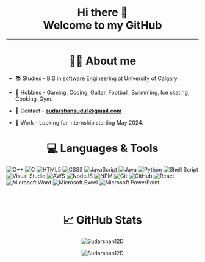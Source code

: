 
<html>
  <body>
    <h1 align= "center"> 
      Hi there 👋 
      <br><b>Welcome to my GitHub</b>
    </h1><hr>
  </body>
</html>

<h1 align= "center"> 🧑🏽 About me</h1>

* 📚 Studies - B.S in software Engineering at University of Calgary.

* 🏓 Hobbies - Gaming, Coding, Guitar, Football, Swimming, Ice skating, Cooking, Gym. 

* 📧 Contact - **sudarshansudu1@gmail.com**

* 🏢 Work - Looking for internship starting May 2024.


<h1 align= "center"> 💻 Languages & Tools</h1>

![C++](https://img.shields.io/badge/c++-%2300599C.svg?style=for-the-badge&logo=c%2B%2B&logoColor=white)
![C](https://img.shields.io/badge/c-%2300599C.svg?style=for-the-badge&logo=c&logoColor=white)
![HTML5](https://img.shields.io/badge/html5-%23E34F26.svg?style=for-the-badge&logo=html5&logoColor=white)
![CSS3](https://img.shields.io/badge/css3-%231572B6.svg?style=for-the-badge&logo=css3&logoColor=white)
![JavaScript](https://img.shields.io/badge/javascript-%23323330.svg?style=for-the-badge&logo=javascript&logoColor=%23F7DF1E)
![Java](https://img.shields.io/badge/java-%23ED8B00.svg?style=for-the-badge&logo=openjdk&logoColor=white)
![Python](https://img.shields.io/badge/python-3670A0?style=for-the-badge&logo=python&logoColor=ffdd54)
![Shell Script](https://img.shields.io/badge/shell_script-%23121011.svg?style=for-the-badge&logo=gnu-bash&logoColor=white)
![Visual Studio](https://img.shields.io/badge/Visual%20Studio-5C2D91.svg?style=for-the-badge&logo=visual-studio&logoColor=white)
![AWS](https://img.shields.io/badge/AWS-%23FF9900.svg?style=for-the-badge&logo=amazon-aws&logoColor=white)
![NodeJS](https://img.shields.io/badge/node.js-6DA55F?style=for-the-badge&logo=node.js&logoColor=white)
![NPM](https://img.shields.io/badge/NPM-%23CB3837.svg?style=for-the-badge&logo=npm&logoColor=white)
![Git](https://img.shields.io/badge/git-%23F05033.svg?style=for-the-badge&logo=git&logoColor=white)
![GitHub](https://img.shields.io/badge/github-%23121011.svg?style=for-the-badge&logo=github&logoColor=white)
![React](https://img.shields.io/badge/react-%2320232a.svg?style=for-the-badge&logo=react&logoColor=%2361DAFB)
![Microsoft Word](https://img.shields.io/badge/Microsoft_Word-2B579A?style=for-the-badge&logo=microsoft-word&logoColor=white)
![Microsoft Excel](https://img.shields.io/badge/Microsoft_Excel-217346?style=for-the-badge&logo=microsoft-excel&logoColor=white)
![Microsoft PowerPoint](https://img.shields.io/badge/Microsoft_PowerPoint-B7472A?style=for-the-badge&logo=microsoft-powerpoint&logoColor=white)

<br>

<html>
  <body>
    <h1 align= "center"> 📈 GitHub Stats </h1>
    <p align="center"><img  src="https://github-readme-stats-three-tau-84.vercel.app/api/top-langs/?username=Sudarshan12D&theme=dark" alt="Sudarshan12D" /></p>
    <p align="center"><img align="center" src="https://github-readme-streak-stats.herokuapp.com/?user=Sudarshan12D&theme=dark" alt="Sudarshan12D" /></p>

  </body>
</html>







